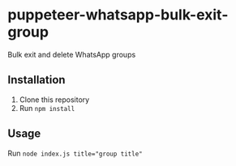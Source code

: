 # puppeteer-whatsapp-bulk-exit-group
Bulk exit and delete WhatsApp groups

##  Installation

1. Clone this repository
2. Run ``npm install``

## Usage

Run ``node index.js title="group title"``
